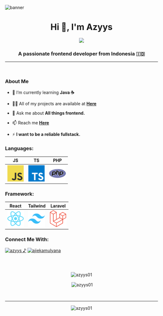 ![banner](https://github.com/azyys01/azyys01/blob/main/assets/illustration-anime-character-rain.jpg)

<h1 align="center">Hi 👋, I'm Azyys</h1>
<div align="center"><img width="100" src="https://github.com/azyys01/azyys01/blob/main/assets/profile.gif" /></div>
<h3 align="center">A passionate frontend developer from Indonesia 🇮🇩</h3>
<hr>
<br>

### About Me

- 🌱 I’m currently learning **Java ☕**

- 👨‍💻 All of my projects are available at **<a href="https://azyys01.github.io/Testing-Web/">Here</a>**

- 💬 Ask me about **All things frontend.**

- 📫 Reach me **<a href="mailto:ajiekamulyana3012@gmail.com">Here</a>**

- ⚡ **I want to be a reliable fullstack.**

### Languages:
| JS | TS | PHP |
|----------|----------|----------|
|  <img src="https://github.com/devicons/devicon/blob/master/icons/javascript/javascript-original.svg" title="Javascript"  alt="Javascript" width="55" height="55"/> |  <img src="https://github.com/devicons/devicon/blob/master/icons/typescript/typescript-original.svg" title="Typescript"  alt="Typescript" width="55" height="55"/> |  <img src="https://github.com/devicons/devicon/blob/master/icons/php/php-original.svg" title="php" alt="php" width="55" height="55"/> | 

### Framework:
|React|Tailwind|Laravel|
|----------|----------|----------|
| <img src="https://github.com/devicons/devicon/blob/master/icons/react/react-original.svg" width="55" height="55"> | <img src="https://github.com/devicons/devicon/blob/master/icons/tailwindcss/tailwindcss-original.svg" width="55" height="55"> | <img src="https://github.com/devicons/devicon/blob/master/icons/laravel/laravel-original.svg" width="55" height="55"> 

### Connect Me With:
<p align="left">
<a href="https://fb.com/azyys ♪" target="blank"><img align="center" src="https://raw.githubusercontent.com/rahuldkjain/github-profile-readme-generator/master/src/images/icons/Social/facebook.svg" alt="azyys ♪" height="30" width="40" /></a>
<a href="https://instagram.com/ajiekamu dilyana" target="blank"><img align="center" src="https://raw.githubusercontent.com/rahuldkjain/github-profile-readme-generator/master/src/images/icons/Social/instagram.svg" alt="ajiekamulyana" height="30" width="40" /></a>
</p>

<br><br>

<div align="center"><p><img align="center" src="https://github-readme-streak-stats.herokuapp.com/?user=azyys01&theme=dark" alt="azyys01" /></p></div>
<div align="center"><p>&nbsp;<img align="center" src="https://github-readme-stats.vercel.app/api?username=azyys01&show_icons=true&locale=en&theme=dark" alt="azyys01" /></p></div>

<br><hr>

<p align="center"> <img width="200" src="https://komarev.com/ghpvc/?username=azyys01&label=Profile%20views&color=orange&style=flat" alt="azyys01" /> </p>
